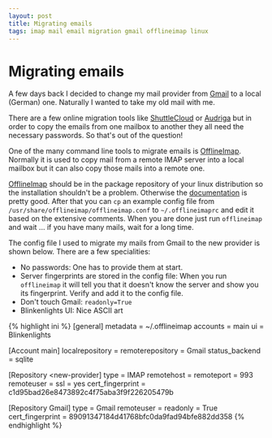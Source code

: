 ```yaml
---
layout: post
title: Migrating emails
tags: imap mail email migration gmail offlineimap linux
---
```


# Migrating emails

A few days back I decided to change my mail provider from [Gmail](https://mail.google.com) to a local (German) one. Naturally I wanted to take my old mail with me.

There are a few online migration tools like [ShuttleCloud](http://shuttlecloud.com/solutions/#email-migration) or [Audriga](https://www.migrate-mail.com) but in order to copy the emails from one mailbox to another they all need the necessary passwords. So that's out of the question!

One of the many command line tools to migrate emails is [OfflineImap](http://offlineimap.org). Normally it is used to copy mail from a remote IMAP server into a local mailbox but it can also copy those mails into a remote one.

[OfflineImap](http://offlineimap.org) should be in the package repository of your linux distribution so the installation shouldn't be a problem. Otherwise the [documentation](http://docs.offlineimap.org/en/latest/INSTALL.html) is pretty good. After that you can `cp` an example config file from `/usr/share/offlineimap/offlineimap.conf` to `~/.offlineimaprc` and edit it based on the extensive comments. When you are done just run `offlineimap` and wait ... if you have many mails, wait for a long time.

The config file I used to migrate my mails from Gmail to the new provider is shown below.
There are a few specialities:

*   No passwords: One has to provide them at start.
*   Server fingerprints are stored in the config file: When you run `offlineimap` it will tell you that it doesn't know the server and show you its fingerprint. Verify and add it to the config file.
*   Don't touch Gmail: `readonly=True`
*   Blinkenlights UI: Nice ASCII art


{% highlight ini %}
[general]
metadata = ~/.offlineimap
accounts = main
ui = Blinkenlights

[Account main]
localrepository = <new-provider>
remoterepository = Gmail
status_backend = sqlite

[Repository <new-provider]
type = IMAP
remotehost = <new-provider-host>
remoteport = 993
remoteuser = <new-provider-user>
ssl = yes
cert_fingerprint = c1d95bad26e8473892c4f75aba3f9f226205479b

[Repository Gmail]
type = Gmail
remoteuser = <gmail-user>
readonly = True
cert_fingerprint = 89091347184d41768bfc0da9fad94bfe882dd358
{% endhighlight %}
